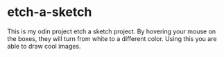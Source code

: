 # etch-a-sketch

This is my odin project etch a sketch project. By hovering your mouse on the boxes,
they will turn from white to a different color. Using this you are able to draw cool images.
